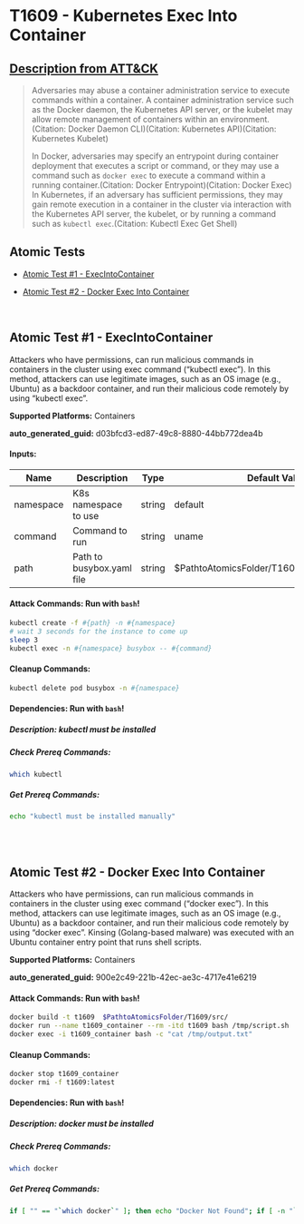 # T1609 - Kubernetes Exec Into Container
## [Description from ATT&CK](https://attack.mitre.org/techniques/T1609)
<blockquote>Adversaries may abuse a container administration service to execute commands within a container. A container administration service such as the Docker daemon, the Kubernetes API server, or the kubelet may allow remote management of containers within an environment.(Citation: Docker Daemon CLI)(Citation: Kubernetes API)(Citation: Kubernetes Kubelet)

In Docker, adversaries may specify an entrypoint during container deployment that executes a script or command, or they may use a command such as <code>docker exec</code> to execute a command within a running container.(Citation: Docker Entrypoint)(Citation: Docker Exec) In Kubernetes, if an adversary has sufficient permissions, they may gain remote execution in a container in the cluster via interaction with the Kubernetes API server, the kubelet, or by running a command such as <code>kubectl exec</code>.(Citation: Kubectl Exec Get Shell)</blockquote>

## Atomic Tests

- [Atomic Test #1 - ExecIntoContainer](#atomic-test-1---execintocontainer)

- [Atomic Test #2 - Docker Exec Into Container](#atomic-test-2---docker-exec-into-container)


<br/>

## Atomic Test #1 - ExecIntoContainer
Attackers who have permissions, can run malicious commands in containers in the cluster using exec command (“kubectl exec”). In this method, attackers can use legitimate images, such as an OS image (e.g., Ubuntu) as a backdoor container, and run their malicious code remotely by using “kubectl exec”.

**Supported Platforms:** Containers


**auto_generated_guid:** d03bfcd3-ed87-49c8-8880-44bb772dea4b





#### Inputs:
| Name | Description | Type | Default Value |
|------|-------------|------|---------------|
| namespace | K8s namespace to use | string | default|
| command | Command to run | string | uname|
| path | Path to busybox.yaml file | string | $PathtoAtomicsFolder/T1609/src/busybox.yaml|


#### Attack Commands: Run with `bash`! 


```bash
kubectl create -f #{path} -n #{namespace}
# wait 3 seconds for the instance to come up
sleep 3
kubectl exec -n #{namespace} busybox -- #{command}
```

#### Cleanup Commands:
```bash
kubectl delete pod busybox -n #{namespace}
```



#### Dependencies:  Run with `bash`!
##### Description: kubectl must be installed
##### Check Prereq Commands:
```bash
which kubectl
```
##### Get Prereq Commands:
```bash
echo "kubectl must be installed manually"
```




<br/>
<br/>

## Atomic Test #2 - Docker Exec Into Container
Attackers who have permissions, can run malicious commands in containers in the cluster using exec command (“docker exec”). In this method, attackers can use legitimate images, such as an OS image (e.g., Ubuntu) as a backdoor container, and run their malicious code remotely by using “docker exec”. Kinsing (Golang-based malware) was executed with an Ubuntu container entry point that runs shell scripts.

**Supported Platforms:** Containers


**auto_generated_guid:** 900e2c49-221b-42ec-ae3c-4717e41e6219






#### Attack Commands: Run with `bash`! 


```bash
docker build -t t1609  $PathtoAtomicsFolder/T1609/src/ 
docker run --name t1609_container --rm -itd t1609 bash /tmp/script.sh
docker exec -i t1609_container bash -c "cat /tmp/output.txt"
```

#### Cleanup Commands:
```bash
docker stop t1609_container
docker rmi -f t1609:latest
```



#### Dependencies:  Run with `bash`!
##### Description: docker must be installed
##### Check Prereq Commands:
```bash
which docker
```
##### Get Prereq Commands:
```bash
if [ "" == "`which docker`" ]; then echo "Docker Not Found"; if [ -n "`which apt-get`" ]; then sudo apt-get -y install docker ; elif [ -n "`which yum`" ]; then sudo yum -y install docker ; fi ; else echo "Docker installed"; fi
```




<br/>
